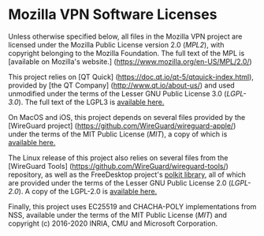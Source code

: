 Mozilla VPN Software Licenses
=============================

Unless otherwise specified below, all files in the Mozilla VPN project are
licensed under the Mozilla Public License version 2.0 (*MPL2*), with copyright
belonging to the Mozilla Foundation.  The full text of the MPL is [available on
Mozilla's website.] (https://www.mozilla.org/en-US/MPL/2.0/) 

This project relies on [QT Quick] (https://doc.qt.io/qt-5/qtquick-index.html),
provided by [the QT Company] (http://www.qt.io/about-us/) and used unmodified
under the terms of the Lesser GNU Public License 3.0 (*LGPL-3.0*). The full
text of the LGPL3 is [available
here.](https://opensource.org/licenses/lgpl-3.0)

On MacOS and iOS, this project depends on several files provided by the
[WireGuard project] (https://github.com/WireGuard/wireguard-apple/) under the
terms of the MIT Public License (*MIT*), a copy of which is [available
here.](https://opensource.org/licenses/MIT)

The Linux release of this project also relies on several files from the
[WireGuard Tools] (https://github.com/WireGuard/wireguard-tools/) repository,
as well as the FreeDesktop project's [polkit
library](https://gitlab.freedesktop.org/polkit/polkit/), all of which are
provided under the terms of the Lesser GNU Public License 2.0 (*LGPL-2.0*). A
copy of the LGPL-2.0 is [available
here.](https://opensource.org/licenses/LGPL-2.0)

Finally, this project uses EC25519 and CHACHA-POLY implementations from NSS,
available under the terms of the MIT Public License (*MIT*) and copyright (c)
2016-2020 INRIA, CMU and Microsoft Corporation.
